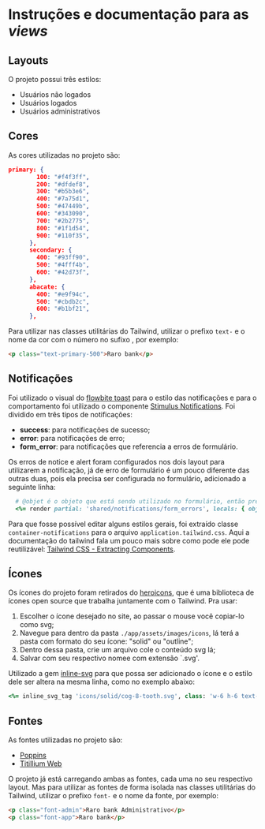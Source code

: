 # Instruções e documentação para as _views_

## Layouts

O projeto possui três estilos:

- Usuários não logados
- Usuários logados
- Usuários administrativos

## Cores

As cores utilizadas no projeto são:

```json
primary: {
        100: "#f4f3ff",
        200: "#dfdef8",
        300: "#b5b3e6",
        400: "#7a75d1",
        500: "#47449b",
        600: "#343090",
        700: "#2b2775",
        800: "#1f1d54",
        900: "#110f35",
      },
      secondary: {
        400: "#93ff90",
        500: "#4fff4b",
        600: "#42d73f",
      },
      abacate: {
        400: "#e9f94c",
        500: "#cbdb2c",
        600: "#b1bf21",
      },

```

Para utilizar nas classes utilitárias do Tailwind, utilizar o prefixo `text-` e o nome da cor com o número no sufixo , por exemplo:

```html
<p class="text-primary-500">Raro bank</p>
```

## Notificações

Foi utilizado o visual do [flowbite toast](https://flowbite.com/docs/components/toast/) para o estilo das notificações e para o comportamento foi utilizado o componente [Stimulus Notifications](https://www.stimulus-components.com/docs/stimulus-notification/). Foi dividido em três tipos de notificações:

- **success**: para notificações de sucesso;
- **error**: para notificações de erro;
- **form_error**: para notificações que referencia a erros de formulário.

Os erros de notice e alert foram configurados nos dois layout para utilizarem a notificação, já de erro de formulário é um pouco diferente das outras duas, pois ela precisa ser configurada no formulário, adicionado a seguinte linha:

```ruby
  # @objet é o objeto que está sendo utilizado no formulário, então precisa trocar pelo nome do objeto
  <%= render partial: 'shared/notifications/form_errors', locals: { object: @objet } %>
```

Para que fosse possível editar alguns estilos gerais, foi extraído classe `container-notifications` para o arquivo `application.tailwind.css`. Aqui a documentação do tailwind fala um pouco mais sobre como pode ele pode reutilizável: [Tailwind CSS - Extracting Components](https://tailwindcss.com/docs/extracting-components).

## Ícones

Os ícones do projeto foram retirados do [heroicons](https://heroicons.com/), que é uma biblioteca de ícones open source que trabalha juntamente com o Tailwind. Pra usar:

1. Escolher o ícone desejado no site, ao passar o mouse você copiar-lo como svg;
2. Navegue para dentro da pasta `./app/assets/images/icons`, lá terá a pasta com formato do seu ícone: "solid" ou "outline";
3. Dentro dessa pasta, crie um arquivo cole o conteúdo svg lá;
4. Salvar com seu respectivo nomee com extensão `.svg'.

Utilizado a gem [inline-svg](https://github.com/jamesmartin/inline_svg) para que possa ser adicionado o ícone e o estilo dele ser altera na mesma linha, como no exemplo abaixo:

```ruby
<%= inline_svg_tag 'icons/solid/cog-8-tooth.svg', class: 'w-6 h-6 text-red-400 hover:text-red-800' %>
```

## Fontes

As fontes utilizadas no projeto são:

- [Poppins](https://fonts.google.com/specimen/Poppins?query=poppins)
- [Titillium Web](https://fonts.google.com/specimen/Titillium+Web?query=titillium+web)

O projeto já está carregando ambas as fontes, cada uma no seu respectivo layout. Mas para utilizar as fontes de forma isolada nas classes utilitárias do Tailwind, utilizar o prefixo `font-` e o nome da fonte, por exemplo:

```html
<p class="font-admin">Raro bank Administrativo</p>
<p class="font-app">Raro bank</p>
```
